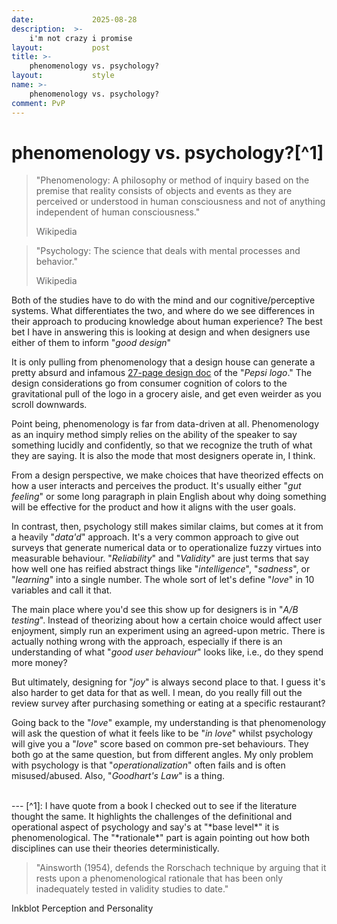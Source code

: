 ```yaml
---
date:             2025-08-28
description:  >-
    i'm not crazy i promise
layout:           post
title: >-
    phenomenology vs. psychology?
layout:           style
name: >-
    phenomenology vs. psychology?
comment: PvP
---
```


# phenomenology vs. psychology?[^1]

> "Phenomenology: A philosophy or method of inquiry based on the premise that reality consists of objects and events as they are perceived or understood in human consciousness and not of anything independent of human consciousness."
> <figcaption class="blockquote-footer">Wikipedia</figcaption>

> "Psychology: The science that deals with mental processes and behavior."
> <figcaption class="blockquote-footer">Wikipedia</figcaption>

Both of the studies have to do with the mind and our cognitive/perceptive systems. What differentiates the two, and where do we see differences in their approach to producing knowledge about human experience? The best bet I have in answering this is looking at design and when designers use either of them to inform "*good design*"

It is only pulling from phenomenology that a design house can generate a pretty absurd and infamous [27-page design doc](https://www.goldennumber.net/wp-content/uploads/pepsi-arnell-021109.pdf) of the "*Pepsi logo*." The design considerations go from consumer cognition of colors to the gravitational pull of the logo in a grocery aisle, and get even weirder as you scroll downwards. 

Point being, phenomenology is far from data-driven at all. Phenomenology as an inquiry method simply relies on the ability of the speaker to say something lucidly and confidently, so that we recognize the truth of what they are saying. It is also the mode that most designers operate in, I think. 

From a design perspective, we make choices that have theorized effects on how a user interacts and perceives the product. It's usually either "*gut feeling*" or some long paragraph in plain English about why doing something will be effective for the product and how it aligns with the user goals. 

In contrast, then, psychology still makes similar claims, but comes at it from a heavily "*data'd*" approach. It's a very common approach to give out surveys that generate numerical data or to operationalize fuzzy virtues into measurable behaviour. "*Reliability*" and "*Validity*" are just terms that say how well one has reified abstract things like "*intelligence*", "*sadness*", or "*learning*" into a single number. The whole sort of let's define "*love*" in 10 variables and call it that.

The main place where you'd see this show up for designers is in "*A/B testing*". Instead of theorizing about how a certain choice would affect user enjoyment, simply run an experiment using an agreed-upon metric. There is actually nothing wrong with the approach, especially if there is an understanding of what "*good user behaviour*" looks like, i.e., do they spend more money? 

But ultimately, designing for "*joy*" is always second place to that. I guess it's also harder to get data for that as well. I mean, do you really fill out the review survey after purchasing something or eating at a specific restaurant?

Going back to the "*love*" example, my understanding is that phenomenology will ask the question of what it feels like to be "*in love*" whilst psychology will give you a "*love*" score based on common pre-set behaviours. They both go at the same question, but from different angles. My only problem with psychology is that "*operationalization*" often fails and is often misused/abused. Also, "*Goodhart's Law*" is a thing.

<br/>
---
[^1]: I have quote from a book I checked out to see if the literature thought the same. It highlights the challenges of the definitional and operational aspect of psychology  and say's at "*base level*" it is phenomenological. The "*rationale*" part is again pointing out how both disciplines can use their theories deterministically.

> "Ainsworth (1954), defends the Rorschach technique by arguing that it rests upon a phenomenological rationale that has been only inadequately tested in validity studies to date."
<figcaption class="blockquote-footer">Inkblot Perception and Personality</figcaption>


